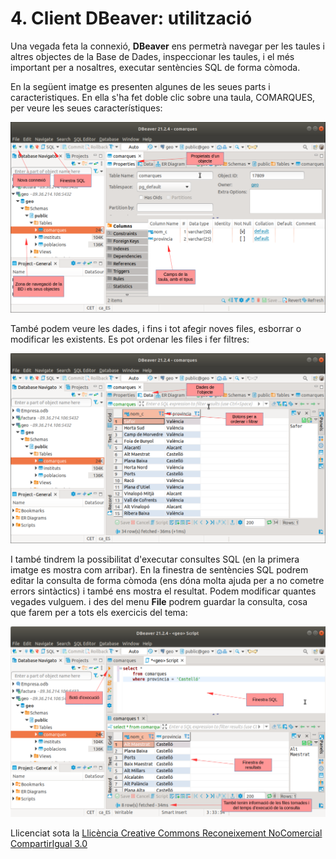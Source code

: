 # 4\. Client DBeaver: utilització

Una vegada feta la connexió, **DBeaver** ens permetrà navegar per les taules i
altres objectes de la Base de Dades, inspeccionar les taules, i el més
important per a nosaltres, executar sentències SQL de forma còmoda.

En la següent imatge es presenten algunes de les seues parts i
caracteristiques. En ella s'ha fet doble clic sobre una taula, COMARQUES, per
veure les seues característiques:

![](T6_1_4_1.png)

També podem veure les dades, i fins i tot afegir noves files, esborrar o
modificar les existents. Es pot ordenar les files i fer filtres:

![](T6_1_4_2.png)

I també tindrem la possibilitat d'executar consultes SQL (en la primera imatge
es mostra com arribar). En la finestra de sentències SQL podrem editar la
consulta de forma còmoda (ens dóna molta ajuda per a no cometre errors
sintàctics) i també ens mostra el resultat. Podem modificar quantes vegades
vulguem. i des del menu **File** podrem guardar la consulta, cosa que farem
per a tots els exercicis del tema:

![](T6_1_4_3.png)



Llicenciat sota la  [Llicència Creative Commons Reconeixement NoComercial
CompartirIgual 3.0](http://creativecommons.org/licenses/by-nc-sa/3.0/)


